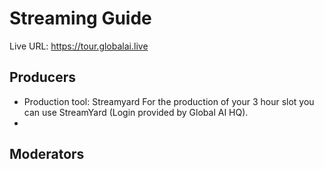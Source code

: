 # Streaming Guide

Live URL:     https://tour.globalai.live



## Producers
- Production tool: Streamyard 
  For the production of your 3 hour slot you can use StreamYard (Login provided by Global AI HQ).
- 




## Moderators 
